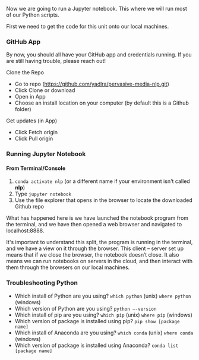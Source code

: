 Now we are going to run a Jupyter notebook. This where we will run most of our Python scripts.

First we need to get the code for this unit onto our local machines.

### GitHub App

By now, you should all have your GitHub app and credentials running. If you are still having trouble, please reach out!


Clone the Repo
- Go to repo (https://github.com/yadlra/pervasive-media-nlp.git)
- Click Clone or download
- Open in App
- Choose an install location on your computer (by default this is a Github folder)

Get updates (in App)
- Click Fetch origin
- Click Pull origin

### Running Jupyter Notebook

#### From Terminal/Console
1. ``conda activate nlp`` (or a different name if your environment isn't called __nlp__)
2. Type `jupyter notebook`
3. Use the file explorer that opens in the browser to locate the downloaded Github repo

What has happened here is we have launched the notebook program from the terminal, and we have then opened a web browser and navigated to localhost:8888.  

It's important to understand this split, the program is running in the terminal, and we have a view on it through the browser. This client – server set up means that if we close the browser, the notebook doesn’t close. It also means we can run notebooks on servers in the cloud, and then interact with them through the browsers on our local machines.  

### Troubleshooting Python

- Which install of Python are you using? `which python` (unix) `where python` (windows)
- Which version of Python are you using? `python —-version`
- Which install of pip are you using? `which pip` (unix) `where pip` (windows)
- Which version of package is installed using pip? `pip show [package name]`
- Which install of Anaconda are you using? `which conda` (unix) `where conda` (windows)
- Which version of package is installed using Anaconda? `conda list [package name]`